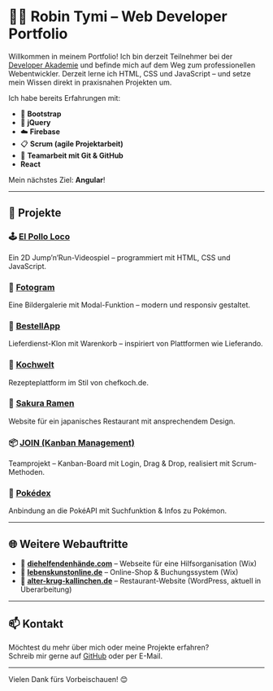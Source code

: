 # 👨‍💻 Robin Tymi – Web Developer Portfolio

Willkommen in meinem Portfolio! Ich bin derzeit Teilnehmer bei der [Developer Akademie](https://www.developerakademie.com/) und befinde mich auf dem Weg zum professionellen Webentwickler. Derzeit lerne ich HTML, CSS und JavaScript – und setze mein Wissen direkt in praxisnahen Projekten um.

Ich habe bereits Erfahrungen mit:
- 🔧 **Bootstrap**
- 🔧 **jQuery**
- ☁️ **Firebase**
- 📋 **Scrum (agile Projektarbeit)**
- 🧠 **Teamarbeit mit Git & GitHub**
-  **React**

Mein nächstes Ziel: **Angular**!

---

## 🚀 Projekte

### 🕹️ [El Pollo Loco](https://github.com/robintymi/El-pollo-loco)  
Ein 2D Jump’n’Run-Videospiel – programmiert mit HTML, CSS und JavaScript.

### 📸 [Fotogram](https://github.com/robintymi/Fotogram)  
Eine Bildergalerie mit Modal-Funktion – modern und responsiv gestaltet.

### 🍔 [BestellApp](https://github.com/robintymi/BestellApp)  
Lieferdienst-Klon mit Warenkorb – inspiriert von Plattformen wie Lieferando.

### 🍳 [Kochwelt](https://github.com/robintymi/Kochwelt)  
Rezepteplattform im Stil von chefkoch.de.

### 🍜 [Sakura Ramen](https://github.com/robintymi/SakuraRamen)  
Website für ein japanisches Restaurant mit ansprechendem Design.

### 📦 [JOIN (Kanban Management)](https://github.com/mustafa927/JOINv2)  
Teamprojekt – Kanban-Board mit Login, Drag & Drop, realisiert mit Scrum-Methoden.

### 🧠 [Pokédex](https://github.com/robintymi/Pokedex-1)  
Anbindung an die PokéAPI mit Suchfunktion & Infos zu Pokémon.

---

## 🌐 Weitere Webauftritte

- 🌱 **[diehelfendenhände.com](https://www.xn--diehelfendenhnde-7nb.com/)** – Webseite für eine Hilfsorganisation (Wix)
- 🛒 **[lebenskunstonline.de](https://www.lebenskunstonline.de/)** – Online-Shop & Buchungssystem (Wix)
- 🏡 **[alter-krug-kallinchen.de](https://www.alter-krug-kallinchen.de/)** – Restaurant-Website (WordPress, aktuell in Überarbeitung)

---

## 📫 Kontakt

Möchtest du mehr über mich oder meine Projekte erfahren?  
Schreib mir gerne auf [GitHub](https://github.com/robintymi) oder per E-Mail.

---

Vielen Dank fürs Vorbeischauen! 😊  
